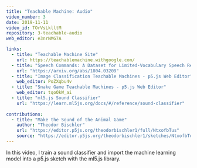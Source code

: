 ```yaml
---
title: "Teachable Machine: Audio"
video_number: 3
date: 2019-11-11
video_id: TOrVsLklltM
repository: 3-teachable-audio
web_editor: e3nrNMG7A

links:
  - title: "Teachable Machine Site"
    url: https://teachablemachine.withgoogle.com/
  - title: "Speech Commands: A Dataset for Limited-Vocabulary Speech Recognition"
    url: "https://arxiv.org/abs/1804.03209"
  - title: "Image Classification Teachable Machines - p5.js Web Editor"
    web_editor: PoZXqbu4v
  - title: "Snake Game Teachable Machines - p5.js Web Editor"
    web_editor: tqoOkW_ai
  - title: "ml5.js Sound Classifier"
    url: "https://learn.ml5js.org/docs/#/reference/sound-classifier"
    
contributions:
  - title: "Make the Sound of the Animal Game"
    author: "Theodor Bischler"
    url: "https://editor.p5js.org/theodorbischler1/full/NtxofbTus"
    source: "https://editor.p5js.org/theodorbischler1/sketches/NtxofbTus"
---
```


 In this video, I train a sound classifier and import the machine learning model into a p5.js sketch with the ml5.js library.
